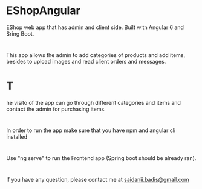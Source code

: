 # EShopAngular
EShop web app that has admin and client side. Built with Angular 6 and Sring Boot.

# 
This app allows the admin to add categories of products and add items, besides to upload images and read client orders and messages.

# T
he visito of the app can go through different categories and items and contact the admin for purchasing items.

# 
In order to run the app make sure that you have npm and angular cli installed

# 
Use "ng serve" to run the Frontend app (Spring boot should be already ran).

# 
If you have any question, please contact me at saidanii.badis@gmail.com
